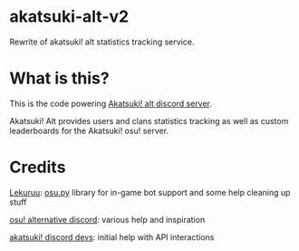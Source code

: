 
# akatsuki-alt-v2

Rewrite of akatsuki! alt statistics tracking service.

# What is this?

  

This is the code powering [Akatsuki! alt discord server](https://discord.gg/dGeZ9ugUx9).

Akatsuki! Alt provides users and clans statistics tracking as well as custom leaderboards for the Akatsuki! osu! server.

# Credits
[Lekuruu](https://github.com/Lekuruu): [osu.py](https://github.com/Lekuruu/osu.py) library for in-game bot support and some help cleaning up stuff

[osu! alternative discord](https://discord.gg/VZWRZZXcW4): various help and inspiration

[akatsuki! discord devs](https://discord.com/invite/5cBtMPW): initial help with API interactions
